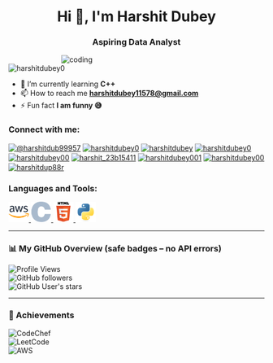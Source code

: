 <h1 align="center">Hi 👋, I'm Harshit Dubey</h1>
<h3 align="center">Aspiring Data Analyst</h3>

<img align="right" alt="coding" width="400" src="https://user-images.githubusercontent.com/55389276/140866485-8fb1c876-9a8f-4d6a-98dc-08c4981eaf70.gif">

<p align="left"> 
  <img src="https://komarev.com/ghpvc/?username=harshitdubey0&label=Profile%20views&color=0e75b6&style=flat" alt="harshitdubey0" /> 
</p>

- 🌱 I’m currently learning **C++**  
- 📫 How to reach me **harshitdubey11578@gmail.com**  
- ⚡ Fun fact **I am funny 😅**  

<h3 align="left">Connect with me:</h3>
<p align="left">
<a href="https://twitter.com/harshitdub99957" target="blank"><img align="center" src="https://raw.githubusercontent.com/rahuldkjain/github-profile-readme-generator/master/src/images/icons/Social/twitter.svg" alt="@harshitdub99957" height="30" width="40" /></a>
<a href="https://linkedin.com/in/harshitdubey0" target="blank"><img align="center" src="https://raw.githubusercontent.com/rahuldkjain/github-profile-readme-generator/master/src/images/icons/Social/linked-in-alt.svg" alt="harshitdubey0" height="30" width="40" /></a>
<a href="https://fb.com/harshitdubey" target="blank"><img align="center" src="https://raw.githubusercontent.com/rahuldkjain/github-profile-readme-generator/master/src/images/icons/Social/facebook.svg" alt="harshitdubey" height="30" width="40" /></a>
<a href="https://instagram.com/harshitdubey00" target="blank"><img align="center" src="https://raw.githubusercontent.com/rahuldkjain/github-profile-readme-generator/master/src/images/icons/Social/instagram.svg" alt="harshitdubey0" height="30" width="40" /></a>
<a href="https://www.codechef.com/users/harshitdubey00" target="blank"><img align="center" src="https://cdn.jsdelivr.net/npm/simple-icons@3.1.0/icons/codechef.svg" alt="harshitdubey00" height="30" width="40" /></a>
<a href="https://www.hackerrank.com/harshit_23b15411" target="blank"><img align="center" src="https://raw.githubusercontent.com/rahuldkjain/github-profile-readme-generator/master/src/images/icons/Social/hackerrank.svg" alt="harshit_23b15411" height="30" width="40" /></a>
<a href="https://codeforces.com/profile/harshitdubey001" target="blank"><img align="center" src="https://raw.githubusercontent.com/rahuldkjain/github-profile-readme-generator/master/src/images/icons/Social/codeforces.svg" alt="harshitdubey001" height="30" width="40" /></a>
<a href="https://www.leetcode.com/harshitdubey00" target="blank"><img align="center" src="https://raw.githubusercontent.com/rahuldkjain/github-profile-readme-generator/master/src/images/icons/Social/leet-code.svg" alt="harshitdubey00" height="30" width="40" /></a>
<a href="https://auth.geeksforgeeks.org/user/harshitdup88r" target="blank"><img align="center" src="https://raw.githubusercontent.com/rahuldkjain/github-profile-readme-generator/master/src/images/icons/Social/geeks-for-geeks.svg" alt="harshitdup88r" height="30" width="40" /></a>
</p>

<h3 align="left">Languages and Tools:</h3>
<p align="left">
  <a href="https://aws.amazon.com" target="_blank" rel="noreferrer"> 
    <img src="https://raw.githubusercontent.com/devicons/devicon/master/icons/amazonwebservices/amazonwebservices-original-wordmark.svg" alt="aws" width="40" height="40"/> 
  </a> 
  <a href="https://www.cprogramming.com/" target="_blank" rel="noreferrer"> 
    <img src="https://raw.githubusercontent.com/devicons/devicon/master/icons/c/c-original.svg" alt="c" width="40" height="40"/> 
  </a> 
  <a href="https://www.w3.org/html/" target="_blank" rel="noreferrer"> 
    <img src="https://raw.githubusercontent.com/devicons/devicon/master/icons/html5/html5-original-wordmark.svg" alt="html5" width="40" height="40"/> 
  </a> 
  <a href="https://www.python.org" target="_blank" rel="noreferrer"> 
    <img src="https://raw.githubusercontent.com/devicons/devicon/master/icons/python/python-original.svg" alt="python" width="40" height="40"/> 
  </a> 
</p>

---

### 📊 My GitHub Overview (safe badges – no API errors)
![Profile Views](https://komarev.com/ghpvc/?username=harshitdubey0&label=Profile%20views&color=0e75b6&style=flat)  
![GitHub followers](https://img.shields.io/github/followers/harshitdubey0?label=Followers&style=flat)  
![GitHub User's stars](https://img.shields.io/github/stars/harshitdubey0?affiliations=OWNER&style=flat)  

---

### 🚀 Achievements
![CodeChef](https://img.shields.io/badge/CodeChef-500%20problems-brightgreen)  
![LeetCode](https://img.shields.io/badge/LeetCode-100%20day%20streak-orange)  
![AWS](https://img.shields.io/badge/AWS%20Academy-Graduate-blue)  
